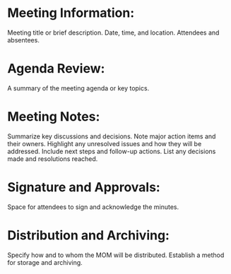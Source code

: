 # Meeting Information:
Meeting title or brief description.
Date, time, and location.
Attendees and absentees.
# Agenda Review:
A summary of the meeting agenda or key topics.
# Meeting Notes:
Summarize key discussions and decisions.
Note major action items and their owners.
Highlight any unresolved issues and how they will be addressed.
Include next steps and follow-up actions.
List any decisions made and resolutions reached.
# Signature and Approvals:
Space for attendees to sign and acknowledge the minutes.
# Distribution and Archiving:
Specify how and to whom the MOM will be distributed.
Establish a method for storage and archiving.
